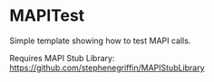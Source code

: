 # MAPITest

Simple template showing how to test MAPI calls.

Requires MAPI Stub Library: https://github.com/stephenegriffin/MAPIStubLibrary
